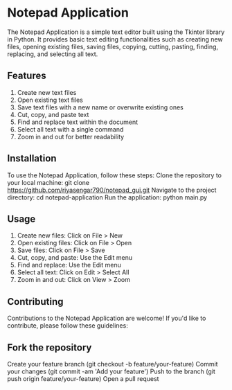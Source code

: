 # Notepad Application
The Notepad Application is a simple text editor built using the Tkinter library in Python. It provides basic text editing functionalities such as creating new files, opening existing files, saving files, copying, cutting, pasting, finding, replacing, and selecting all text.

## Features
1. Create new text files
2. Open existing text files
3. Save text files with a new name or overwrite existing ones
4. Cut, copy, and paste text
5. Find and replace text within the document
6. Select all text with a single command
7. Zoom in and out for better readability

## Installation
To use the Notepad Application, follow these steps:
Clone the repository to your local machine:
git clone https://github.com/riyasengar790/notepad_gui.git
Navigate to the project directory:
cd notepad-application
Run the application:
python main.py

## Usage
1. Create new files: Click on File > New 
2. Open existing files: Click on File > Open 
3. Save files: Click on File > Save 
4. Cut, copy, and paste: Use the Edit menu 
5. Find and replace: Use the Edit menu 
6. Select all text: Click on Edit > Select All 
7. Zoom in and out: Click on View > Zoom

## Contributing
Contributions to the Notepad Application are welcome! If you'd like to contribute, please follow these guidelines:

## Fork the repository
Create your feature branch (git checkout -b feature/your-feature)
Commit your changes (git commit -am 'Add your feature')
Push to the branch (git push origin feature/your-feature)
Open a pull request
